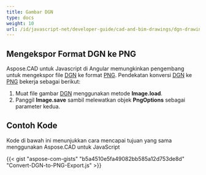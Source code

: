 ```yaml
---
title: Gambar DGN
type: docs
weight: 10
url: /id/javascript-net/developer-guide/cad-and-bim-drawings/dgn-drawing/
---
```


## **Mengekspor Format DGN ke PNG**

Aspose.CAD untuk Javascript di Angular memungkinkan pengembang untuk mengekspor file [DGN](https://docs.fileformat.com/cad/dgn/) ke format [PNG](https://docs.fileformat.com/image/png/).
Pendekatan konversi [DGN](https://docs.fileformat.com/cad/dgn/) ke [PNG](https://docs.fileformat.com/image/png/) bekerja sebagai berikut:

1. Muat file gambar [DGN](https://docs.fileformat.com/cad/dgn/) menggunakan metode **Image.load**.
1. Panggil **Image.save** sambil melewatkan objek **PngOptions** sebagai parameter kedua.

## Contoh Kode

Kode di bawah ini menunjukkan cara mencapai tujuan yang sama menggunakan Aspose.CAD untuk JavaScript

{{< gist "aspose-com-gists" "b5a4510e5fa49082bb585a12d753de8d" "Convert-DGN-to-PNG-Export.js" >}}
